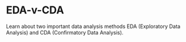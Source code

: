 # EDA-v-CDA
Learn about two important data analysis methods EDA (Exploratory Data Analysis) and CDA (Confirmatory Data Analysis).
